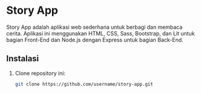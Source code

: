 # Story App

Story App adalah aplikasi web sederhana untuk berbagi dan membaca cerita. Aplikasi ini menggunakan HTML, CSS, Sass, Bootstrap, dan Lit untuk bagian Front-End dan Node.js dengan Express untuk bagian Back-End.

## Instalasi

1. Clone repository ini:
   ```sh
   git clone https://github.com/username/story-app.git
